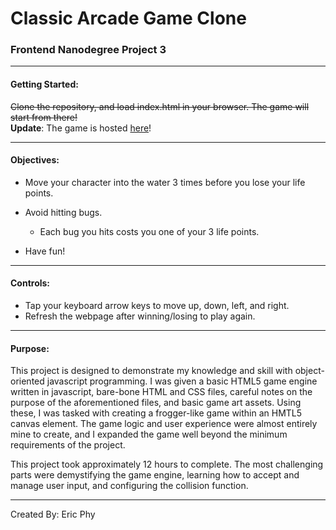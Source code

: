 # **Classic Arcade Game Clone**
### Frontend Nanodegree Project 3
___
#### Getting Started:
~~Clone the repository, and load index.html in your browser.  The game will start from there!~~  
**Update**: The game is hosted [here](https://simplyphy.github.io/P3_ArcadeClone/)!

___
#### Objectives:
- Move your character into the water 3 times before you lose your life points.

- Avoid hitting bugs.
  - Each bug you hits costs you one of your 3 life points.
- Have fun!

___
#### Controls:
- Tap your keyboard arrow keys to move up, down, left, and right.
- Refresh the webpage after winning/losing to play again.

___
#### Purpose:
This project is designed to demonstrate my knowledge and skill with object-oriented
javascript programming.  I was given a basic HTML5 game engine written in javascript,
bare-bone HTML and CSS files, careful notes on the purpose of the aforementioned files,
and basic game art assets.  Using these, I was tasked with creating a frogger-like game
within an HMTL5 canvas element.  The game logic and user experience were almost entirely
mine to create, and I expanded the game well beyond the minimum requirements of the
project.

This project took approximately 12 hours to complete.  The most challenging parts were
demystifying the game engine, learning how to accept and manage user input, and configuring
the collision function.

___
Created By: Eric Phy
